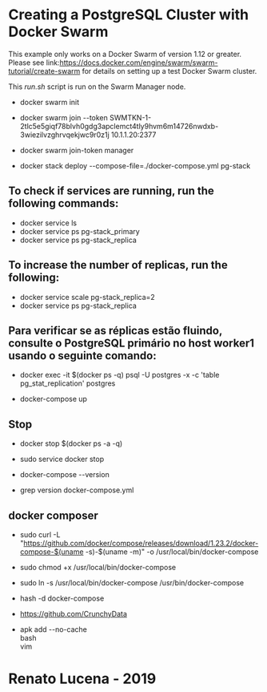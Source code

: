 # Creating a PostgreSQL Cluster with Docker Swarm

This example only works on a Docker Swarm of version 1.12 or
greater. Please see link:https://docs.docker.com/engine/swarm/swarm-tutorial/create-swarm 
for details on setting up a test Docker Swarm cluster.

This *run.sh* script is run on the Swarm Manager node.


- docker swarm init

- docker swarm join --token SWMTKN-1-2tlc5e5giqf78blvh0gdg3apclemct4tly9hvm6m14726nwdxb-3wiezilvzghrvqekjwc9r0z1j 10.1.1.20:2377


- docker swarm join-token manager

- docker stack deploy --compose-file=./docker-compose.yml pg-stack

## To check if services are running, run the following commands:
- docker service ls
- docker service ps pg-stack_primary
- docker service ps pg-stack_replica

## To increase the number of replicas, run the following:
- docker service scale pg-stack_replica=2
- docker service ps pg-stack_replica

## Para verificar se as réplicas estão fluindo, consulte o PostgreSQL primário no host worker1 usando o seguinte comando:
- docker exec -it $(docker ps -q) psql -U postgres -x -c 'table pg_stat_replication' postgres

- docker-compose up

## Stop
- docker stop $(docker ps -a -q)
- sudo service docker stop

- docker-compose --version
- grep version docker-compose.yml

## docker composer

- sudo curl -L "https://github.com/docker/compose/releases/download/1.23.2/docker-compose-$(uname -s)-$(uname -m)" -o /usr/local/bin/docker-compose
- sudo chmod +x /usr/local/bin/docker-compose
- sudo ln -s /usr/local/bin/docker-compose /usr/bin/docker-compose
- hash -d docker-compose

- https://github.com/CrunchyData

- apk add --no-cache \
      bash \
      vim

# Renato Lucena - 2019
